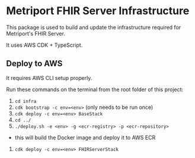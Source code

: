 # Metriport FHIR Server Infrastructure

This package is used to build and update the infrastructure required for Metriport's FHIR Server.

It uses AWS CDK + TypeScript.

## Deploy to AWS

It requires AWS CLI setup properly.

Run these commands on the terminal from the root folder of this project:

1. `cd infra`
1. `cdk bootstrap -c env=<env>` (only needs to be run once)
1. `cdk deploy -c env=<env> BaseStack`
1. `cd ../`
1. `./deploy.sh -e <env> -g <ecr-registry> -p <ecr-repository>`
  - this will build the Docker image and deploy it to AWS ECR
1. `cdk deploy -c env=<env> FHIRServerStack`